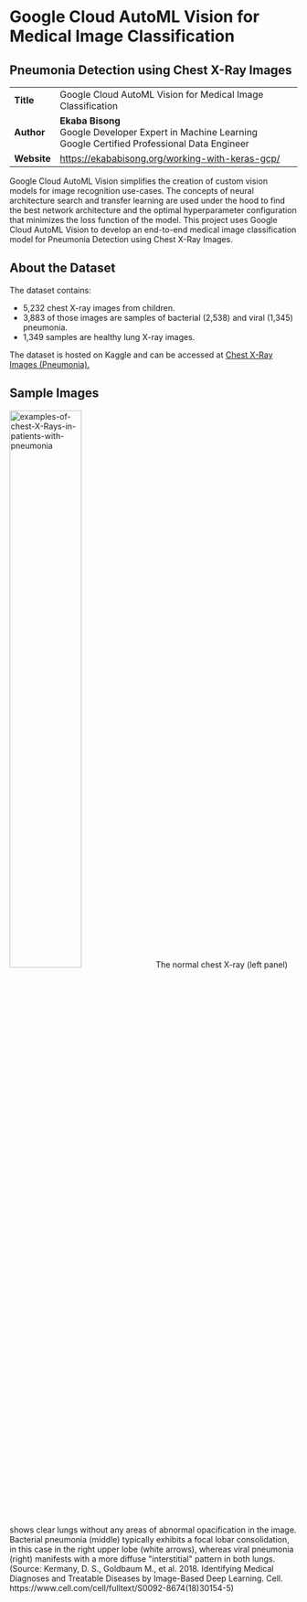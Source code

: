 # Google Cloud AutoML Vision for Medical Image Classification

## Pneumonia Detection using Chest X-Ray Images

| | |
|-|-|
|__Title__| Google Cloud AutoML Vision for Medical Image Classification 
|__Author__ | __Ekaba Bisong__ <br>Google Developer Expert in Machine Learning<br> Google Certified Professional Data Engineer
|__Website__ | <a href="https://ekababisong.org/working-with-keras-gcp/">https://ekababisong.org/working-with-keras-gcp/</a>

Google Cloud AutoML Vision simplifies the creation of custom vision models for image recognition use-cases. The concepts of neural architecture search and transfer learning are used under the hood to find the best network architecture and the optimal hyperparameter configuration that minimizes the loss function of the model. This project uses Google Cloud AutoML Vision to develop an end-to-end medical image classification model for Pneumonia Detection using Chest X-Ray Images.

## About the Dataset
The dataset contains:
- 5,232 chest X-ray images from children.
- 3,883 of those images are samples of bacterial (2,538) and viral (1,345) pneumonia.
- 1,349 samples are healthy lung X-ray images.

The dataset is hosted on Kaggle and can be accessed at <a href="https://www.kaggle.com/paultimothymooney/chest-xray-pneumonia">Chest X-Ray Images (Pneumonia).</a>

## Sample Images
<img src="https://marlin-prod.literatumonline.com/cms/attachment/62fab792-cc14-41b8-a1ba-260c84ffcd8e/figs6.jpg" alt="examples-of-chest-X-Rays-in-patients-with-pneumonia" width="50%" height="50%">
The normal chest X-ray (left panel) shows clear lungs without any areas of abnormal opacification in the image. Bacterial pneumonia (middle) typically exhibits a focal lobar consolidation, in this case in the right upper lobe (white arrows), whereas viral pneumonia (right) manifests with a more diffuse "interstitial" pattern in both lungs. (Source: Kermany, D. S., Goldbaum M., et al. 2018. Identifying Medical Diagnoses and Treatable Diseases by Image-Based Deep Learning. Cell. https://www.cell.com/cell/fulltext/S0092-8674(18)30154-5)